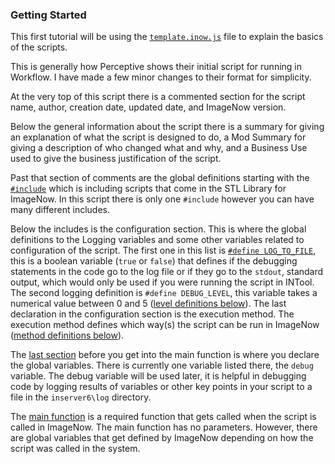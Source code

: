 ### Getting Started

This first tutorial will be using the [`template.inow.js`](scripts/template.inow.js) file to explain the basics of the scripts.

This is generally how Perceptive shows their initial script for running in Workflow. I have made a few minor changes to their format for simplicity.

At the very top of this script there is a commented section for the script name, author, creation date, updated date, and ImageNow version.

Below the general information about the script there is a summary for giving an explanation of what the script is designed to do, a Mod Summary for giving a description of who changed what and why, and a Business Use used to give the business justification of the script.

Past that section of comments are the global definitions starting with the [`#include`](scripts/template.inow.js#LC21) which is including scripts that come in the STL Library for ImageNow. In this script there is only one `#include` however you can have many different includes.  

Below the includes is the configuration section. This is where the global definitions to the Logging variables and some other variables related to configuration of the script. The first one in this list is [`#define LOG_TO_FILE`](scripts/template.inow.js#LC24), this is a boolean variable (`true` or `false`) that defines if the debugging statements in the code go to the log file or if they go to the `stdout`, standard output, which would only be used if you were running the script in INTool. The second logging definition is `#define DEBUG_LEVEL`, this variable takes a numerical value between 0 and 5 ([level definitions below](#debug-level-definitions)). The last declaration in the configuration section is the execution method. The execution method defines which way(s) the script can be run in ImageNow ([method definitions below](#execution-method-definitions)).

The [last section](scripts/template.inow.js#LC31) before you get into the main function is where you declare the global variables. There is currently one variable listed there, the `debug` variable. The debug variable will be used later, it is helpful in debugging code by logging results of variables or other key points in your script to a file in the `inserver6\log` directory.

The [main function](scripts/template.inow.js#LC34) is a required function that gets called when the script is called in ImageNow. The main function has no parameters. However, there are global variables that get defined by ImageNow depending on how the script was called in the system.
